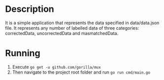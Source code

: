 # Description

It is a simple application that represents the data specified in data/data.json file.
It represents any number of labelled data of three categories: correctedData, uncorrectedData and masmatchedData.

# Running 

1. Execute `go get -u github.com/gorilla/mux`
2. Then navigate to the project root folder and run `go run cmd/main.go`